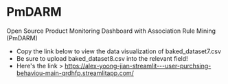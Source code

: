 # PmDARM
Open Source Product Monitoring Dashboard with Association Rule Mining (PmDARM)

- Copy the link below to view the data visualization of baked_dataset7.csv
- Be sure to upload baked_dataset8.csv into the relevant field! 
- Here's the link > https://alex-yoong-jian-streamlit---user-purchsing-behaviou-main-qrdhfp.streamlitapp.com/

